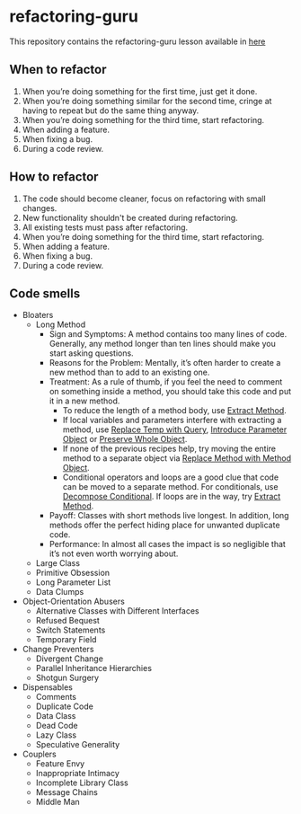 # refactoring-guru

This repository contains the refactoring-guru lesson available in [here](https://refactoring.guru/)

## When to refactor

1. When you’re doing something for the first time, just get it done.
2. When you’re doing something similar for the second time, cringe at having to repeat but do the same thing anyway.
3. When you’re doing something for the third time, start refactoring.
4. When adding a feature.
5. When fixing a bug.
6. During a code review.

## How to refactor

1. The code should become cleaner, focus on refactoring with small changes.
2. New functionality shouldn't be created during refactoring.
3. All existing tests must pass after refactoring.
4. When you’re doing something for the third time, start refactoring.
5. When adding a feature.
6. When fixing a bug.
7. During a code review.

## Code smells

* Bloaters
    * Long Method
      * Sign and Symptoms: A method contains too many lines of code. Generally, any method longer than ten lines should make you start asking questions.
      * Reasons for the Problem: Mentally, it’s often harder to create a new method than to add to an existing one.
      * Treatment: As a rule of thumb, if you feel the need to comment on something inside a method, you should take this code and put it in a new method.
         * To reduce the length of a method body, use [Extract Method]().
         * If local variables and parameters interfere with extracting a method, use [Replace Temp with Query](), [Introduce Parameter Object]() or [Preserve Whole Object]().
         * If none of the previous recipes help, try moving the entire method to a separate object via [Replace Method with Method Object]().
         * Conditional operators and loops are a good clue that code can be moved to a separate method. For conditionals, use [Decompose Conditional](). If loops are in the way, try [Extract Method]().
      * Payoff: Classes with short methods live longest. In addition, long methods offer the perfect hiding place for unwanted duplicate code.
      * Performance: In almost all cases the impact is so negligible that it’s not even worth worrying about.
    * Large Class
    * Primitive Obsession
    * Long Parameter List
    * Data Clumps 
* Object-Orientation Abusers
    * Alternative Classes with Different Interfaces
    * Refused Bequest
    * Switch Statements
    * Temporary Field 
* Change Preventers
    * Divergent Change
    * Parallel Inheritance Hierarchies
    * Shotgun Surgery
* Dispensables
    * Comments
    * Duplicate Code
    * Data Class
    * Dead Code
    * Lazy Class
    * Speculative Generality 
* Couplers
    * Feature Envy
    * Inappropriate Intimacy
    * Incomplete Library Class
    * Message Chains
    * Middle Man 
